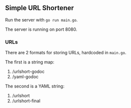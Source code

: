 ## Simple URL Shortener

Run the server with `go run main.go`.

The server is running on port 8080.

### URLs

There are 2 formats for storing URLs, hardcoded in `main.go`.

The first is a string map:
1. /urlshort-godoc
2. /yaml-godoc


The second is a YAML string:
1. /urlshort
2. /urlshort-final
